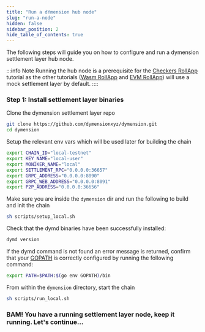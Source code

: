 ```yaml
---
title: "Run a dYmension hub node"
slug: "run-a-node"
hidden: false
sidebar_position: 2
hide_table_of_contents: true
---
```


The following steps will guide you on how to configure and run a dymension settlement layer hub node.

:::info Note
Running the hub node is a prerequisite for the [Checkers RollApp](../checkers-rollapp/scaffold-rollapp.md) tutorial as the other tutorials ([Wasm RollApp](../cosmwasm-rollapp/index.md) and [EVM RollApp](../evm-rollapp/intro.md)) will
use a mock settlement layer by default.
::::

### Step 1: Install settlement layer binaries

Clone the dymension settlement layer repo

```sh
git clone https://github.com/dymensionxyz/dymension.git
cd dymension
```

Setup the relevant env vars which will be used later for building the chain

```sh
export CHAIN_ID="local-testnet"
export KEY_NAME="local-user"
export MONIKER_NAME="local"
export SETTLEMENT_RPC="0.0.0.0:36657"
export GRPC_ADDRESS="0.0.0.0:8090"
export GRPC_WEB_ADDRESS="0.0.0.0:8091"
export P2P_ADDRESS="0.0.0.0:36656"
```

Make sure you are inside the `dymension` dir and run the following to build and init the chain

```sh
sh scripts/setup_local.sh
```

Check that the dymd binaries have been successfully installed:

```sh
dymd version
```

If the dymd command is not found an error message is returned, confirm that your [GOPATH](https://go.dev/doc/gopath_code#GOPATH) is correctly configured by running the following command:

```sh
export PATH=$PATH:$(go env GOPATH)/bin
```

From within the `dymension` directory, start the chain

```sh
sh scripts/run_local.sh
```

### BAM! You have a running settlement layer node, keep it running. Let's continue...

